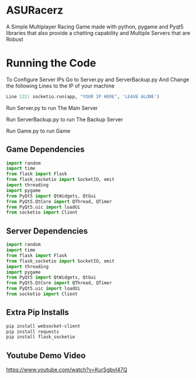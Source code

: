# ASURacerz
A Simple Multiplayer Racing Game made with python, pygame and Pyqt5 libraries
that also provide a chatting capability and Multiple Servers that are Robust


# Running the Code
To Configure Server IPs Go to Server.py and ServerBackup.py
And Change the following Lines to the IP of your machine

```python
Line 122: socketio.run(app, "YOUR IP HERE", 'LEAVE ALONE')
```
Run Server.py to run The Main Server

Run ServerBackup.py to run The Backup Server

Run Game.py to run Game


## Game Dependencies
```python
import random
import time
from flask import Flask
from flask_socketio import SocketIO, emit
import threading
import pygame
from PyQt5 import QtWidgets, QtGui
from PyQt5.QtCore import QThread, QTimer
from PyQt5.uic import loadUi
from socketio import Client
```

## Server Dependencies
```python
import random
import time
from flask import Flask
from flask_socketio import SocketIO, emit
import threading
import pygame
from PyQt5 import QtWidgets, QtGui
from PyQt5.QtCore import QThread, QTimer
from PyQt5.uic import loadUi
from socketio import Client
```

## Extra Pip Installs
```bash
pip install websocket-client
pip install requests
pip install flask_socketio
```

## Youtube Demo Video
https://www.youtube.com/watch?v=KurSgbvI47Q

